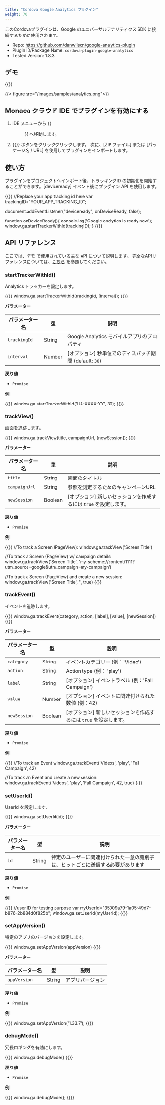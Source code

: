 ```yaml
---
title: "Cordova Google Analytics プラグイン"
weight: 70
---
```


このCordovaプラグインは、Google のユニバーサルアナリティクス SDK に接続するために使用されます。

- Repo: https://github.com/danwilson/google-analytics-plugin
- Plugin ID/Package Name: `cordova-plugin-google-analytics`
- Tested Version: 1.8.3

## デモ 

{{<import pid="5ac33902e7888548428b4567" title="Google Analytics Plugin Demo">}}

{{< figure src="/images/samples/analytics.png">}}

## Monaca クラウド IDE でプラグインを有効にする

1. IDE メニューから {{<menu menu1="設定" menu2="Cordova プラグインの管理">}} へ移動します。

2. {{<guilabel name="Cordova プラグインのインポート">}}  ボタンをクリッククリックします。 次に、[ZIP ファイル] または [パッケージ名 / URL] を使用してプラグインをインポートします。

## 使い方

プラグインをプロジェクトへインポート後、トラッキングID の初期化を開始することができます。[deviceready] イベント後にプラグイン API を使用します。

{{<highlight javascript>}}
//Replace your app tracking id here
var trackingID="YOUR_APP_TRACKING_ID";

document.addEventListener("deviceready", onDeviceReady, false);

function onDeviceReady(){
    console.log('Google analytics is ready now');
    window.ga.startTrackerWithId(trackingID);
}
{{</highlight>}}

## API リファレンス

ここでは、[デモ](https://monaca.mobi/directimport?pid=5ac33902e7888548428b4567) で使用されている主な API について説明します。 完全なAPIリファレンスについては、[こちら](https://github.com/danwilson/google-analytics-plugin) を参照してください。

### startTrackerWithId()

Analytics トラッカーを設定します。

{{<highlight javascript>}}
window.ga.startTrackerWithId(trackingId, [interval]);
{{</highlight>}}

**パラメーター**

パラメーター名 | 型 | 説明
-----|------|-------------
`trackingId` | String | Google Analytics モバイルアプリのプロパティ
`interval` | Number | [オプション] 秒単位でのディスパッチ期間 (default: `30`)

**戻り値**

- `Promise`

**例**

{{<highlight javascript>}}
window.ga.startTrackerWithId('UA-XXXX-YY', 30);
{{</highlight>}}

### trackView()

画面を追跡します。

{{<highlight javascript>}}
window.ga.trackView(title, campaignUrl, [newSession]);
{{</highlight>}}

**パラメーター**

パラメーター名 | 型 | 説明
-----|------|-------------
`title` | String | 画面のタイトル
`campaignUrl` | String | 参照を測定するためのキャンペーンURL
`newSession` | Boolean | [オプション] 新しいセッションを作成するには `true` を設定します。

**戻り値**

- `Promise`

**例**

{{<highlight javascript>}}
//To track a Screen (PageView):
window.ga.trackView('Screen Title')

//To track a Screen (PageView) w/ campaign details:
window.ga.trackView('Screen Title', 'my-scheme://content/1111?utm_source=google&utm_campaign=my-campaign')

//To track a Screen (PageView) and create a new session:
window.ga.trackView('Screen Title', '', true)
{{</highlight>}}

### trackEvent()

イベントを追跡します。

{{<highlight javascript>}}
window.ga.trackEvent(category, action, [label], [value], [newSession])
{{</highlight>}}

**パラメーター**

パラメーター名 | 型 | 説明
-----|------|-------------
`category` | String | イベントカテゴリー (例：'Video')
`action` | String | Action type (例： 'play')
`label` | String | [オプション] イベントラベル (例：'Fall Campaign')
`value` | Number | [オプション] イベントに関連付けられた数値 (例：42)
`newSession` | Boolean | [オプション] 新しいセッションを作成するには `true` を設定します。

**戻り値**

- `Promise`

**例**

{{<highlight javascript>}}
//To track an Event
window.ga.trackEvent('Videos', 'play', 'Fall Campaign', 42)

//To track an Event and create a new session:
window.ga.trackEvent('Videos', 'play', 'Fall Campaign', 42, true)
{{</highlight>}}

### setUserId()

UserId を設定します.

{{<highlight javascript>}}
window.ga.setUserId(id);
{{</highlight>}}

**パラメーター**

パラメーター名 | 型 | 説明
-----|------|-------------
`id` | String | 特定のユーザーに関連付けられた一意の識別子は、ヒットごとに送信する必要があります

**戻り値**

- `Promise`

**例**

{{<highlight javascript>}}
//user ID for testing purpose
var myUserId="35009a79-1a05-49d7-b876-2b884d0f825b";
window.ga.setUserId(myUserId);
{{</highlight>}}

### setAppVersion()

特定のアプリのバージョンを設定します。

{{<highlight javascript>}}
window.ga.setAppVersion(appVersion)
{{</highlight>}}

**パラメーター**

パラメーター名 | 型 | 説明
-----|------|-------------
`appVersion` | String | アプリバージョン

**戻り値**

- `Promise`

**例**

{{<highlight javascript>}}
window.ga.setAppVersion('1.33.7');
{{</highlight>}}


### debugMode()

冗長ロギングを有効にします。

{{<highlight javascript>}}
window.ga.debugMode()
{{</highlight>}}

**戻り値**

- `Promise`

**例**

{{<highlight javascript>}}
window.ga.debugMode();
{{</highlight>}}


